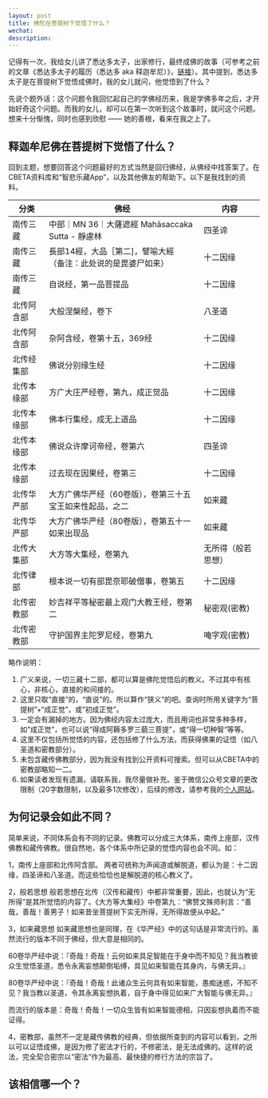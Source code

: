 ```yaml
---
layout: post
title: 佛陀在菩提树下觉悟了什么？
wechat: 
description:
---
```

记得有一次，我给女儿讲了悉达多太子，出家修行，最终成佛的故事（可参考之前的文章《悉达多太子的履历（悉达多 aka 释迦牟尼）》，[链接](https://mp.weixin.qq.com/s/RTYR1B8gD7a04x0c8ocW8g)）。其中提到，悉达多太子是在菩提树下觉悟成佛时，我的女儿就问，他觉悟到了什么？

先说个题外话：这个问题令我回忆起自己的学佛经历来，我是学佛多年之后，才开始好奇这个问题。而我的女儿，却可以在第一次听到这个故事时，就问这个问题。想来十分惭愧，同时也感到欣慰 —— 她的善根，看来在我之上了。
## 释迦牟尼佛在菩提树下觉悟了什么？

回到主题，想要回答这个问题最好的方式当然是回归佛经，从佛经中找答案了。在CBETA资料库和“智悲乐藏App”，以及其他佛友的帮助下。以下是我找到的资料。

| 分类 | 佛经 | 内容 |
| ---- | ---- | ---- |
| 南传三藏 | 中部｜MN 36｜大薩遮經 Mahāsaccaka Sutta - 靜慮林 | 四圣谛 |
| 南传三藏 | 長部14經，大品［第二]，譬喻大經<br>（备注：此处说的是毘婆尸如来） | 十二因缘 |
| 南传三藏 | 自说经，第一品菩提品 | 十二因缘 |
| 北传阿含部 | 大般涅槃经，卷下 | 八圣道 |
| 北传阿含部 | 杂阿含经，卷第十五，369经 | 十二因缘 |
| 北传经集部 | 佛说分别缘生经 | 十二因缘 |
| 北传本缘部 | 方广大庄严经卷，第九，成正觉品 | 十二因缘 |
| 北传本缘部 | 佛本行集经，成无上道品 | 十二因缘 |
| 北传本缘部 | 佛说众许摩诃帝经，卷第六 | 四圣谛 |
| 北传本缘部 | 过去现在因果经，卷第三 | 十二因缘 |
| 北传华严部 | 大方广佛华严经（60卷版），卷第三十五<br>宝王如来性起品，之二 | 如来藏 |
| 北传华严部 | 大方广佛华严经（80卷版），卷第五十一<br>如来出现品 | 如来藏 |
| 北传大集部 | 大方等大集经，卷第九 | 无所得（般若思想） |
| 北传律部 | 根本说一切有部毘奈耶破僧事，卷第五 | 十二因缘 |
| 北传密教部 | 妙吉祥平等秘密最上观门大教王经，卷第二 | 秘密观(密教) |
| 北传密教部 | 守护国界主陀罗尼经，卷第九 | 唵字观(密教) |

略作说明：
1. 广义来说，一切三藏十二部，都可以算是佛陀觉悟后的教义。不过其中有核心，非核心，直接的和间接的。
2. 这里只取“直接”的，“直说”的。所以算作“狭义”的吧。查询时所用关键字为“菩提树”+“成正觉”，或“初成正觉”。
3. 一定会有漏掉的地方。因为佛经内容太过庞大，而且用词也非常多种多样，如“成正觉”，也可以说“得成阿耨多罗三藐三菩提”，或“得一切种智“等等。
4. 这里不仅包括所觉悟的内容，还包括修了什么方法，而获得佛果的证悟（如八圣道和密教部分）。
5. 未包含藏传佛教部分，因为我没有找到公开资料可搜索。但可以从CBETA中的密教部略知一二。
6. 如果读者发现有遗漏，请联系我，我尽量做补充。鉴于微信公众号文章的更改限制（20字数限制，以及最多1次修改），后续的修改，请参考我的[个人网站](https://yuqianyi1001.github.io/)。

## 为何记录会如此不同？

简单来说，不同体系会有不同的记录。佛教可以分成三大体系，南传上座部，汉传佛教和藏传佛教。很自然地，各个体系中所记录的觉悟内容也会不同。如：

1，南传上座部和北传阿含部。
两者可统称为声闻道或解脱道，都认为是：十二因缘，四圣谛和八圣道。而这些恰恰也是解脱道的核心教义了。

2，般若思想
般若思想在北传（汉传和藏传）中都非常重要，因此，也就认为“无所得”是其所觉悟的内容了。《大方等大集经》中卷第九：“佛赞文殊师利言：“善哉，善哉！善男子！如来昔坐菩提树下实无所得，无所得故便从中起。”

3，如来藏思想
如来藏思想也是同理，在《华严经》中的这句话是非常流行的。虽然流行的版本不同于佛经，但大意是相同的。

60卷华严经中说：『奇哉！奇哉！云何如来具足智能在于身中而不知见？我当教彼众生觉悟圣道，悉令永离妄想颠倒垢缚，具见如来智能在其身内，与佛无异。』

80卷华严经中说：『奇哉！奇哉！此诸众生云何具有如来智能，愚痴迷惑，不知不见？我当教以圣道，令其永离妄想执着，自于身中得见如来广大智能与佛无异。』

而流行的版本是：奇哉！奇哉！一切众生皆有如来智能德相，只因妄想执着而不能证得。

4，密教部，虽然不一定是藏传佛教的经典，但依据所查到的内容可以看到，之所以可以证悟成佛，是因为修了密法才行的，不修密法，是无法成佛的。这样的说法，完全契合密宗以“密法”作为最高、最快捷的修行方法的宗旨了。

## 该相信哪一个？




